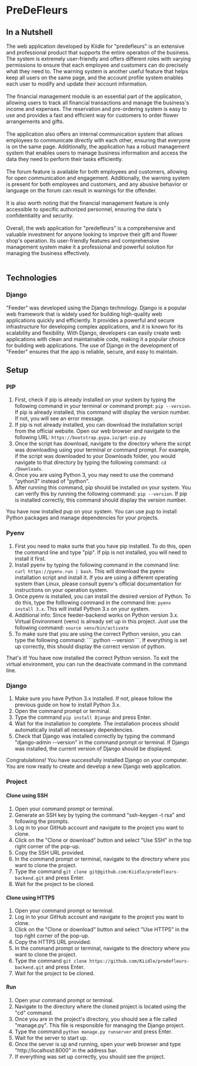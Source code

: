 # PreDeFleurs

## In a Nutshell
The web application developed by Kiidle for "predefleurs" is an extensive and professional product that supports the entire operation of the business. The system is extremely user-friendly and offers different roles with varying permissions to ensure that each employee and customers can do precisely what they need to. The warning system is another useful feature that helps keep all users on the same page, and the account profile system enables each user to modify and update their account information.</br></br>
The financial management module is an essential part of the application, allowing users to track all financial transactions and manage the business's income and expenses. The reservation and pre-ordering system is easy to use and provides a fast and efficient way for customers to order flower arrangements and gifts.</br></br>
The application also offers an internal communication system that allows employees to communicate directly with each other, ensuring that everyone is on the same page. Additionally, the application has a robust management system that enables users to manage business information and access the data they need to perform their tasks efficiently.</br></br>
The forum feature is available for both employees and customers, allowing for open communication and engagement. Additionally, the warning system is present for both employees and customers, and any abusive behavior or language on the forum can result in warnings for the offender.</br></br>
It is also worth noting that the financial management feature is only accessible to specific authorized personnel, ensuring the data's confidentiality and security.</br></br>
Overall, the web application for "predefleurs" is a comprehensive and valuable investment for anyone looking to improve their gift and flower shop's operation. Its user-friendly features and comprehensive management system make it a professional and powerful solution for managing the business effectively.</br></br>

## Technologies
### Django
"Feeder" was developed using the Django technology. Django is a popular web framework that is widely used for building high-quality web applications quickly and efficiently. It provides a powerful and secure infrastructure for developing complex applications, and it is known for its scalability and flexibility. With Django, developers can easily create web applications with clean and maintainable code, making it a popular choice for building web applications. The use of Django in the development of "Feeder" ensures that the app is reliable, secure, and easy to maintain.

## Setup

### PIP
1. First, check if pip is already installed on your system by typing the following command in your terminal or command prompt: ```pip --version```. If pip is already installed, this command willl display the version number. If not, you will see an error message.
2. If pip is not already installed, you can download the installation script from the official website. Open our web browser and navigate to the following URL: ```https://bootstrap.pypa.io/get-pip.py```
3. Once the script has download, navigate to the directory where the script was downloading using your terminal or command prompt. For example, if the script was downloaded to your Downloads folder, you would navigate to that directory by typing the following command: ```cd /Downloads```.
4. Once you are using Python 3, you may need to use the command "python3" instead of "python".
5. After running this command, pip should be installed on your system. You can verify this by running the following command: ```pip --version```. If pip is installed correctly, this command should display the version number.

You have now installed pup on your system. You can use pup to install Python packages and manage dependencies for your projects.

### Pyenv
1. First you need to make surte that you have pip installed. To do this, open the command line and type "pip". If pip is not installed, you will need to install it first.
2. Install pyenv by typing the following command in the command line: ```curl https://pyenv.run | bash```. This will download the pyenv installation script and install it. If you are using a different operating system than Linux, please consult pyenv's official documentation for instructions on your operation system.
3. Once pyenv is installed, you can install the desired version of Python. To do this, type the folllowing command in the command line: ```pyenv install 3.x```. This will install Python 3.x on your system.
4. Additional info: Since feeder-backend works on Python version 3.x. Virtual Environment (venv) is already set up in this project. Just use the following command: ```source venv/bin/activate```
5. To make sure that you are using the correct Python version, you can type the following command: ````python --version```. If everything is set up correctly, this should display the correct version of python.

That's it! You have now installed the correct Python version. To exit the virtual environment, you can run the deactivate command in the command line.

### Django
1. Make sure you have Python 3.x installed. If not, please follow the previous guide on how to install Python 3.x.
2. Open the command prompt or terminal.
3. Type the command ```pip install Django``` and press Enter.
4. Wait for the installation to complete. The installation process should automatically install all necessary dependencies.
5. Check that Django was installed correctly by typing the command "django-admin --version" in the command prompt or terminal. If Django was installed, the current version of Django should be displayed.

Congratulations! You have successfully installed Django on your computer. You are now ready to create and develop a new Django web application.

### Project
#### Clone using SSH
1. Open your command prompt or terminal.
2. Generate an SSH key by typing the command "ssh-keygen -t rsa" and following the prompts.
3. Log in to your GitHub account and navigate to the project you want to clone.
4. Click on the "Clone or download" button and select "Use SSH" in the top right corner of the pop-up.
5. Copy the SSH URL provided.
6. In the command prompt or terminal, navigate to the directory where you want to clone the project.
7. Type the command ```git clone git@github.com:Kiidle/predefleurs-backend.git``` and press Enter.
8. Wait for the project to be cloned.

#### Clone using HTTPS
1. Open your command prompt or terminal.
2. Log in to your GitHub account and navigate to the project you want to clone.
3. Click on the "Clone or download" button and select "Use HTTPS" in the top right corner of the pop-up.
4. Copy the HTTPS URL provided.
5. In the command prompt or terminal, navigate to the directory where you want to clone the project.
6. Type the command ```git clone https://github.com/Kiidle/predefleurs-backend.git``` and press Enter.
7. Wait for the project to be cloned.

#### Run
1. Open your command prompt or terminal.
2. Navigate to the directory where the cloned project is located using the "cd" command.
3. Once you are in the project's directory, you should see a file called "manage.py". This file is responsible for managing the Django project.
4. Type the command ```python manage.py runserver``` and press Enter.
5. Wait for the server to start up.
6. Once the server is up and running, open your web browser and type "http://localhost:8000" in the address bar.
7. If everything was set up correctly, you should see the project.
